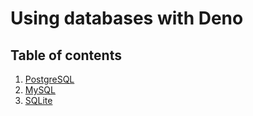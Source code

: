 # Using databases with Deno

## Table of contents

1. [PostgreSQL](/POSTGRES.MD)
2. [MySQL](/MYSQL.MD)
3. [SQLite](/SQLITE.MD)
